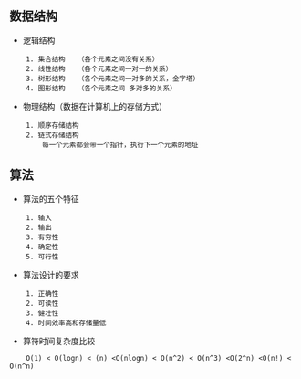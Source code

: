 ## 数据结构

* 逻辑结构

```	
	1. 集合结构   （各个元素之间没有关系）
	2. 线性结构   （各个元素之间一对一的关系）
	3. 树形结构   （各个元素之间一对多的关系，金字塔）
	4. 图形结构   （各个元素之间 多对多的关系）
```

* 物理结构（数据在计算机上的存储方式）

```	
	1. 顺序存储结构
	2. 链式存储结构
		每一个元素都会带一个指针，执行下一个元素的地址
```	

## 算法

* 算法的五个特征

```	
	1. 输入
	2. 输出
	3. 有穷性
	4. 确定性
	5. 可行性
```	
	
* 算法设计的要求

```	
	1. 正确性
	2. 可读性
	3. 健壮性
	4. 时间效率高和存储量低
```	

* 算符时间复杂度比较

```	
	O(1) < O(logn) < (n) <O(nlogn) < O(n^2) < O(n^3) <O(2^n) <O(n!) < O(n^n)
```	